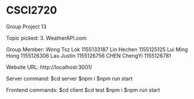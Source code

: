 # CSCI2720

Group Project 13

Topic picked: 3. WeatherAPI.com

Group Member:
Wong Tsz Lok  1155133187
Lin Hechen		1155125125
Lui Ming Hong 1155126306
Lau Justin		1155126756
CHEN ChengYi	1155126781  

Website URL: http://localhost:3001/

Server command:
$cd server
$npm i
$npm run start
 
Frontend commands:
$cd client
$cd test
$npm i
$npm run start
